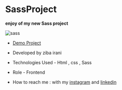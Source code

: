 # SassProject

**enjoy of my new Sass project**

![sass](https://github.com/ziba-irani/SassProject-2-/assets/125620113/e55e0016-99b0-4414-9c0b-514f0c15d651)

- [Demo Project](https://ziba-irani.github.io/SassProject-2-/)


- Developed by ziba irani

- Technologies Used - Html , css , Sass

- Role - Frontend

- How to reach me : with my [instagram](https://instagram.com/zibairani_dev/) and [linkedin](https://www.linkedin.com/in/ziba-irani-developr/)
